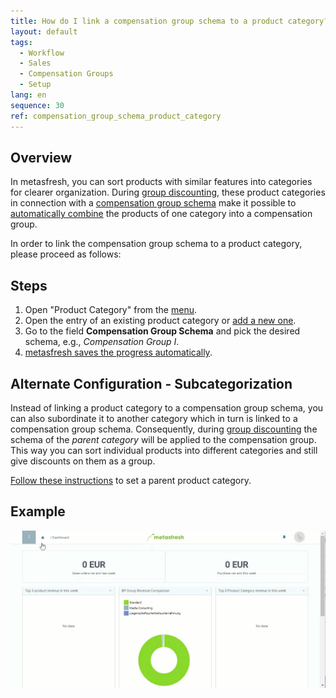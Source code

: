```yaml
---
title: How do I link a compensation group schema to a product category?
layout: default
tags:
  - Workflow
  - Sales
  - Compensation Groups
  - Setup
lang: en
sequence: 30
ref: compensation_group_schema_product_category
---
```


## Overview
In metasfresh, you can sort products with similar features into categories for clearer organization. During [group discounting](Order_line_group_discount), these product categories in connection with a [compensation group schema](Create_compensation_group_schema) make it possible to [automatically combine](Create_automatic_compensation_groups) the products of one category into a compensation group.

In order to link the compensation group schema to a product category, please proceed as follows:

## Steps
1. Open "Product Category" from the [menu](Menu).
1. Open the entry of an existing product category or [add a new one](NewProductCategory).
1. Go to the field **Compensation Group Schema** and pick the desired schema, e.g., *Compensation Group I*.
1. [metasfresh saves the progress automatically](Saveindicator).

## Alternate Configuration - Subcategorization
Instead of linking a product category to a compensation group schema, you can also subordinate it to another category which in turn is linked to a compensation group schema. Consequently, during [group discounting](Order_line_group_discount) the schema of the *parent category* will be applied to the compensation group. This way you can sort individual products into different categories and still give discounts on them as a group.

[Follow these instructions](ParentProductCategory) to set a parent product category.

## Example
![](assets/CompensationGroupSchema_ProductCategory.gif)
